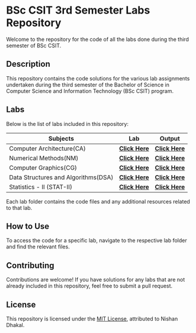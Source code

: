 # BSc CSIT 3rd Semester Labs Repository

Welcome to the repository for the code of all the labs done during the third semester of BSc CSIT.

## Description

This repository contains the code solutions for the various lab assignments undertaken during the third semester of the Bachelor of Science in Computer Science and Information Technology (BSc CSIT) program.

## Labs

Below is the list of labs included in this repository:

| Subjects               | Lab                                                                 | Output                                                                                                                                               |
|------------------------|---------------------------------------------------------------------|------------------------------------------------------------------------------------------------------------------------------------------------------|
| Computer Architecture(CA)  | **[Click Here](CA)**                                     | **[Click Here ](CA)**                                                                                                                       |
| Numerical Methods(NM)      | **[Click Here](https://github.com/nishan023/3rd-sem/tree/master/NM)**| **[Click Here ](https://drive.google.com/drive/folders/1ILYqwwyfQ18JpN10gr7b-mXv-OY8QHK2?usp=sharing)**                              |
| Computer Graphics(CG)     | **[Click Here](CG)**                                         | **[Click Here ](CG)**                                                                                                                       |
| Data Structures and Algorithms(DSA) | **[Click Here](https://github.com/nishan023/3rd-sem/tree/master/DSA)**                          | **[Click Here](https://drive.google.com/drive/folders/1obwIVXNBBppQDXwwXUJ5l5SxjP-D3NGS?usp=sharing)**                                                                                                                      |
| Statistics - II (STAT-II)      | **[Click Here](Statistics-II)**                               | **[Click Here](Statistics-II)**                                                                                                    |

Each lab folder contains the code files and any additional resources related to that lab.

## How to Use

To access the code for a specific lab, navigate to the respective lab folder and find the relevant files.

## Contributing

Contributions are welcome! If you have solutions for any labs that are not already included in this repository, feel free to submit a pull request.

## License

This repository is licensed under the [MIT License](https://github.com/nishan023/3rd-sem/blob/master/LICENSE), attributed to Nishan Dhakal.
